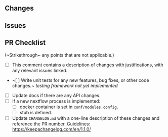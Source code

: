 ## Changes

<!--
Provide a summary of what is included in this Pull Request (PR).
-->

## Issues

<!--
Reference any issues related to this PR.
If this PR fixes any issues, [use a keyword](https://docs.github.com/en/issues/tracking-your-work-with-issues/linking-a-pull-request-to-an-issue#linking-a-pull-request-to-an-issue-using-a-keyword)
when referring to the issue.
-->

<!--
**Reviewers**: Use the @ feature to mention anyone responsible for reviewing/completing this request.
-->

## PR Checklist

(~Strikethrough~ any points that are not applicable.)

- [ ] This comment contains a description of changes with justifications, with any relevant issues linked.
- ~[ ] Write unit tests for any new features, bug fixes, or other code changes.~ _testing framework not yet implemented_
- [ ] Update docs if there are any API changes.
- [ ] If a new nextflow process is implemented:
  - [ ] docker container is set in `conf/modules.config`.
  - [ ] stub is defined.
- [ ] Update `CHANGELOG.md` with a one-line description of these changes and reference the PR number. Guidelines: https://keepachangelog.com/en/1.1.0/
